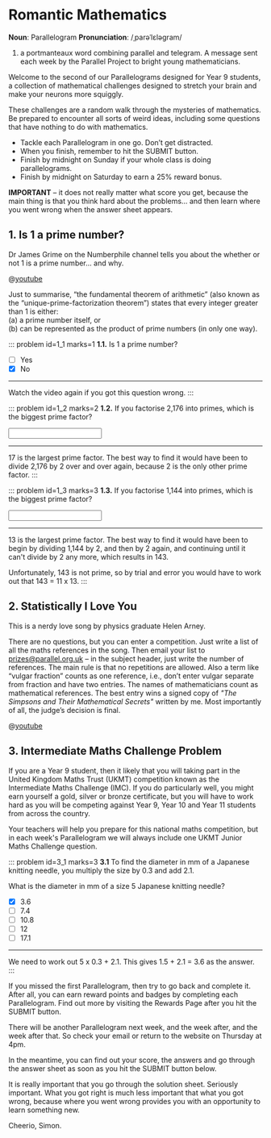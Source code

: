 # Romantic Mathematics

<div class="dictionary">

__Noun__: Parallelogram
__Pronunciation__: /ˌparəˈlɛləɡram/

1. a portmanteaux word combining parallel and telegram. A message sent each
week by the Parallel Project to bright young mathematicians.

</div>

Welcome to the second of our Parallelograms designed for Year 9 students, a collection of mathematical challenges designed to stretch your brain and make your neurons more squiggly.

These challenges are a random walk through the mysteries of mathematics. Be prepared to encounter all sorts of weird ideas, including some questions that have nothing to do with mathematics.

* Tackle each Parallelogram in one go. Don’t get distracted.
* When you finish, remember to hit the SUBMIT button.
*	Finish by midnight on Sunday if your whole class is doing parallelograms.
*	Finish by midnight on Saturday to earn a 25% reward bonus.

__IMPORTANT__ – it does not really matter what score you get, because the main thing is that you think hard about the problems... and then learn where you went wrong when the answer sheet appears.


## 1. Is 1 a prime number?

Dr James Grime on the Numberphile channel tells you about the whether or not 1 is a prime number... and why.

@[youtube](IQofiPqhJ_s?rel=0)

Just to summarise, “the fundamental theorem of arithmetic” (also known as the “unique-prime-factorization theorem”) states that every integer greater than 1 is either:  
(a) a prime number itself, or   
(b) can be represented as the product of prime numbers (in only one way).


::: problem id=1_1 marks=1
__1.1.__  Is 1 a prime number?

* [ ] Yes
* [x] No

---

Watch the video again if you got this question wrong.
:::

::: problem id=1_2 marks=2
__1.2.__ If you factorise 2,176 into primes, which is the biggest prime factor?

<input type="text" solution="17"/>  

---

17 is the largest prime factor. The best way to find it would have been to divide 2,176 by 2 over and over again, because 2 is the only other prime factor.
:::

::: problem id=1_3 marks=3
__1.3.__ If you factorise 1,144 into primes, which is the biggest prime factor?

<input type="text" solution="13"/>  

---

13 is the largest prime factor. The best way to find it would have been to begin by dividing 1,144 by 2, and then by 2 again, and continuing until it can't divide by 2 any more, which results in 143.

Unfortunately, 143 is not prime, so by trial and error you would have to work out that 143 = 11 x 13.
:::


## 2. Statistically I Love You

This is a nerdy love song by physics graduate Helen Arney.

There are no questions, but you can enter a competition. Just write a list of all the maths references in the song. Then email your list to [prizes@parallel.org.uk](mailto:prizes@parallel.org.uk) – in the subject header, just write the number of references. The main rule is that no repetitions are allowed. Also a term like “vulgar fraction” counts as one reference, i.e., don’t enter vulgar separate from fraction and have two entries. The names of mathematicians count as mathematical references. The best entry wins a signed copy of _"The Simpsons and Their Mathematical Secrets"_ written by me. Most importantly of all, the judge’s decision is final.

@[youtube](uggtGH0d97k?rel=0)


## 3.	Intermediate Maths Challenge Problem

If you are a Year 9 student, then it likely that you will taking part in the United Kingdom Maths Trust (UKMT) competition known as the Intermediate Maths Challenge (IMC). If you do particularly well, you might earn yourself a gold, silver or bronze certificate, but you will have to work hard as you will be competing against Year 9, Year 10 and Year 11 students from across the country.

Your teachers will help you prepare for this national maths competition, but in each week's Parallelogram we will always include one UKMT Junior Maths Challenge question.

::: problem id=3_1 marks=3
__3.1__ To find the diameter in mm of a Japanese knitting needle, you multiply the size by 0.3 and add 2.1.

What is the diameter in mm of a size 5 Japanese knitting needle?

* [x] 3.6
* [ ] 7.4
* [ ] 10.8
* [ ] 12
* [ ] 17.1

---

We need to work out 5 x 0.3 + 2.1. This gives 1.5 +  2.1 = 3.6 as the answer.
:::


If you missed the first Parallelogram, then try to go back and complete it. After all, you can earn reward points and badges by completing each Parallelogram. Find out more by visiting the Rewards Page after you hit the SUBMIT button.

There will be another Parallelogram next week, and the week after, and the week after that. So check your email or return to the website on Thursday at 4pm.

In the meantime, you can find out your score, the answers and go through the answer sheet as soon as you hit the SUBMIT button below.

It is really important that you go through the solution sheet. Seriously important. What you got right is much less important that what you got wrong, because where you went wrong provides you with an opportunity to learn something new.

Cheerio,
Simon.
